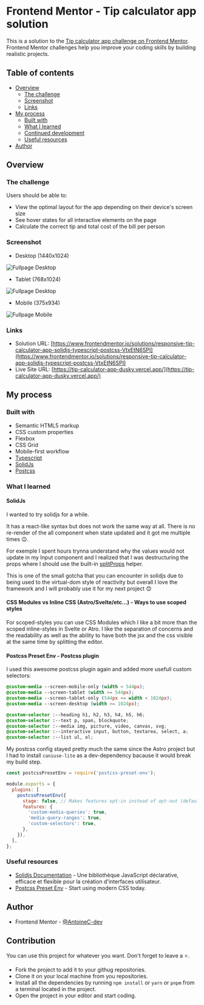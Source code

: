 # Frontend Mentor - Tip calculator app solution

This is a solution to the [Tip calculator app challenge on Frontend Mentor](https://www.frontendmentor.io/challenges/tip-calculator-app-ugJNGbJUX). Frontend Mentor challenges help you improve your coding skills by building realistic projects.

## Table of contents

- [Overview](#overview)
  - [The challenge](#the-challenge)
  - [Screenshot](#screenshot)
  - [Links](#links)
- [My process](#my-process)
  - [Built with](#built-with)
  - [What I learned](#what-i-learned)
  - [Continued development](#continued-development)
  - [Useful resources](#useful-resources)
- [Author](#author)

## Overview

### The challenge

Users should be able to:

- View the optimal layout for the app depending on their device's screen size
- See hover states for all interactive elements on the page
- Calculate the correct tip and total cost of the bill per person

### Screenshot

- Desktop (1440x1024)

![Fullpage Desktop](./fullpage-screenshots/fullpage-desktop-min.png)

- Tablet (768x1024)

![Fullpage Desktop](./fullpage-screenshots/fullpage-tablet-min.png)

- Mobile (375x934)

![Fullpage Mobile](./fullpage-screenshots/fullpage-mobile-min.png)

### Links

- Solution URL: [https://www.frontendmentor.io/solutions/responsive-tip-calculator-app-solidjs-typescript-postcss-VtxEtN6SPI](https://www.frontendmentor.io/solutions/responsive-tip-calculator-app-solidjs-typescript-postcss-VtxEtN6SPI)
- Live Site URL: [https://tip-calculator-app-dusky.vercel.app/](https://tip-calculator-app-dusky.vercel.app/)

## My process

### Built with

- Semantic HTML5 markup
- CSS custom properties
- Flexbox
- CSS Grid
- Mobile-first workflow
- [Typescript](https://www.typescriptlang.org/)
- [SolidJs](https://www.solidjs.com/)
- [Postcss](https://postcss.org/)

### What I learned

#### SolidJs

I wanted to try solidjs for a while.

It has a react-like syntax but does not work the same way at all. There is no re-render of the all component when state updated and it got me multiple times 😉.

For exemple I spent hours trynna understand why the values would not update in my Input component and I realized that I was destructuring the props where I should use the built-in [splitProps](https://www.solidjs.com/docs/latest/api#splitprops) helper.

This is one of the small gotcha that you can encounter in solidjs due to being used to the virtual-dom style of reactivity but overall I love the framework and I will probably use it for my next project 😊

#### CSS Modules vs Inline CSS (Astro/Svelte/etc...) - Ways to use scoped styles

For scoped-styles you can use CSS Modules which I like a bit more than the scoped inline-styles in Svelte or Atro. I like the separation of concerns and the readability as well as the ability to have both the jsx and the css visible at the same time by splitting the editor.

#### Postcss Preset Env - Postcss plugin

I used this awesome postcss plugin again and added more usefull custom selectors:

```css
@custom-media --screen-mobile-only (width < 544px);
@custom-media --screen-tablet (width >= 544px);
@custom-media --screen-tablet-only (544px <= width < 1024px);
@custom-media --screen-desktop (width >= 1024px);

@custom-selector :--heading h1, h2, h3, h4, h5, h6;
@custom-selector :--text p, span, blockquote;
@custom-selector :--media img, picture, video, canvas, svg;
@custom-selector :--interactive input, button, textarea, select, a;
@custom-selector :--list ul, ol;
```

My postcss config stayed pretty much the same since the Astro project but I had to install `caniuse-lite` as a dev-dependency bacause it would break my build step.

```js
const postcssPresetEnv = require('postcss-preset-env');

module.exports = {
  plugins: [
    postcssPresetEnv({
      stage: false, // Makes features opt-in instead of opt-out (default)
      features: {
        'custom-media-queries': true,
        'media-query-ranges': true,
        'custom-selectors': true,
      },
    }),
  ],
};
```

### Useful resources

- [Solidjs Documentation](https://www.solidjs.com/docs/latest/api) - Une bibliothèque JavaScript déclarative, efficace et flexible pour la création d'interfaces utilisateur.
- [Postcss Preset Env](https://preset-env.cssdb.org/) - Start using modern CSS today.

## Author

- Frontend Mentor - [@AntoineC-dev](https://www.frontendmentor.io/profile/AntoineC-dev)

## Contribution

You can use this project for whatever you want. Don't forget to leave a ⭐.

- Fork the project to add it to your githug repositories.
- Clone it on your local machine from you repositories.
- Install all the dependencies by running `npm install` or `yarn` or `pnpm` from a terminal located in the project.
- Open the project in your editor and start coding.

